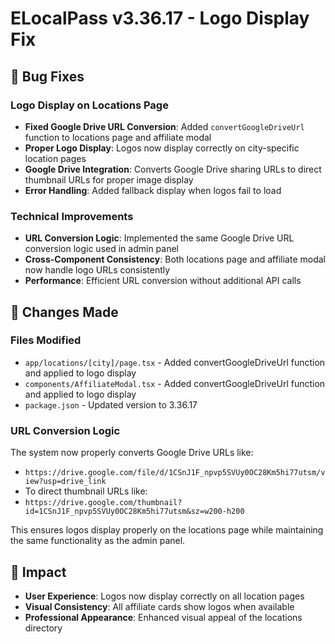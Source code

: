 # ELocalPass v3.36.17 - Logo Display Fix

## 🐛 Bug Fixes

### **Logo Display on Locations Page**
- **Fixed Google Drive URL Conversion**: Added `convertGoogleDriveUrl` function to locations page and affiliate modal
- **Proper Logo Display**: Logos now display correctly on city-specific location pages
- **Google Drive Integration**: Converts Google Drive sharing URLs to direct thumbnail URLs for proper image display
- **Error Handling**: Added fallback display when logos fail to load

### **Technical Improvements**
- **URL Conversion Logic**: Implemented the same Google Drive URL conversion logic used in admin panel
- **Cross-Component Consistency**: Both locations page and affiliate modal now handle logo URLs consistently
- **Performance**: Efficient URL conversion without additional API calls

## 🔧 Changes Made

### **Files Modified**
- `app/locations/[city]/page.tsx` - Added convertGoogleDriveUrl function and applied to logo display
- `components/AffiliateModal.tsx` - Added convertGoogleDriveUrl function and applied to logo display
- `package.json` - Updated version to 3.36.17

### **URL Conversion Logic**
The system now properly converts Google Drive URLs like:
- `https://drive.google.com/file/d/1CSnJ1F_npvp5SVUy0OC28Km5hi77utsm/view?usp=drive_link`
- To direct thumbnail URLs like:
- `https://drive.google.com/thumbnail?id=1CSnJ1F_npvp5SVUy0OC28Km5hi77utsm&sz=w200-h200`

This ensures logos display properly on the locations page while maintaining the same functionality as the admin panel.

## 🎯 Impact
- **User Experience**: Logos now display correctly on all location pages
- **Visual Consistency**: All affiliate cards show logos when available
- **Professional Appearance**: Enhanced visual appeal of the locations directory 